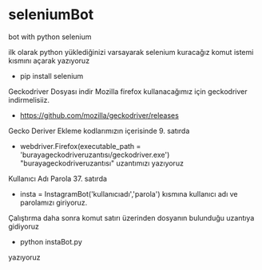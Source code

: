 # seleniumBot
bot with python selenium

ilk olarak python yüklediğinizi varsayarak selenium kuracağız 
komut istemi kısmını açarak yazıyoruz

- pip install selenium 








Geckodriver Dosyası indir
Mozilla firefox kullanacağımız için geckodriver indirmelisiiz.

 - https://github.com/mozilla/geckodriver/releases







 Gecko Deriver Ekleme
kodlarımızın içerisinde 9. satırda

 - webdriver.Firefox(executable_path = 'burayageckodriveruzantısı/geckodriver.exe')
 "burayageckodriveruzantısı" uzantımızı yazıyoruz
 
 
 
 
 Kullanıcı Adı Parola
 37. satırda
  - insta = InstagramBot('kullanıcıadı','parola') kısmına kullanıcı adı ve parolamızı giriyoruz.
 
 
 
 
 
 Çalıştırma
 daha sonra komut satırı üzerinden dosyanın bulunduğu uzantıya gidiyoruz 
 
  - python instaBot.py
 
 yazıyoruz
